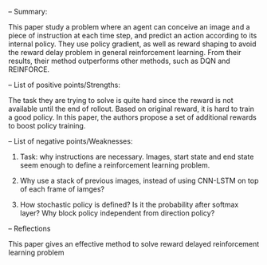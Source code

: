 
– Summary:

This paper study a problem where an agent can conceive an image and a piece of
instruction at each time step, and predict an action according to its internal
policy. They use policy gradient, as well as reward shaping to avoid the reward
delay problem in general reinforcement learning. From their results, their
method outperforms other methods, such as DQN and REINFORCE.

– List of positive points/Strengths:

The task they are trying to solve is quite hard since the reward is not
available until the end of rollout. Based on original reward, it is hard to
train a good policy. In this paper, the authors propose a set of additional
rewards to boost policy training.

– List of negative points/Weaknesses:

1. Task: why instructions are necessary. Images, start state and end state seem
   enough to define a reinforcement learning problem.

2. Why use a stack of previous images, instead of using CNN-LSTM on top of each
   frame of iamges?

3. How stochastic policy is defined? Is it the probability after softmax layer?
   Why block policy independent from direction policy?

– Reflections

This paper gives an effective method to solve reward delayed reinforcement
learning problem
